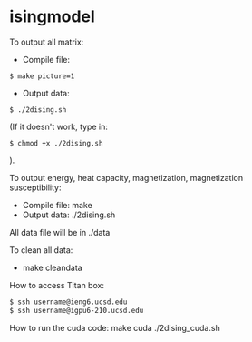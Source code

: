 # isingmodel

To output all matrix:
  - Compile file:
  ```
  $ make picture=1
  ```
  - Output data:
  ```
  $ ./2dising.sh
  ```
  (If it doesn't work, type in:
  ```
  $ chmod +x ./2dising.sh
  ```
  ).

To output energy, heat capacity, magnetization, magnetization susceptibility:
  - Compile file: make
  - Output data: ./2dising.sh

All data file will be in ./data

To clean all data:
  - make cleandata

How to access Titan box:
```sh
$ ssh username@ieng6.ucsd.edu
$ ssh username@igpu6-210.ucsd.edu
```

How to run the cuda code:
make cuda
./2dising_cuda.sh
